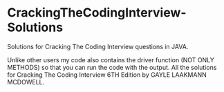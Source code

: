 # CrackingTheCodingInterview-Solutions
Solutions for Cracking The Coding Interview questions in JAVA.

Unlike other users my code also contains the driver function (NOT ONLY METHODS) so that you can run the code with the output.
All the solutions for Cracking The Coding Interview 6TH Edition by GAYLE LAAKMANN MCDOWELL.
